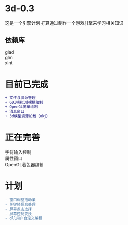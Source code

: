 # 3d-0.3
这是一个引擎计划
打算通过制作一个游戏引擎来学习相关知识
## 依赖库
glad<br>
glm<br>
xlnt<br>
# 目前已完成
```diff
+ 文件与资源管理
+ GDI模拟3d裸模绘制
+ OpenGL简单绘制
+ 消息窗口
+ 3d模型资源加载（obj）
```
# 正在完善
字符输入控制<br>
属性窗口<br>
OpenGL着色器编辑<br>

# 计划
```diff
- 窗口调整拖动条
- 关键帧信息处理
- 屏幕点击选择
- 屏幕控制变换
- dll用户自定义编程

```

